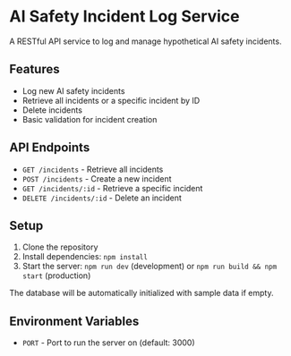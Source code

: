 # AI Safety Incident Log Service

A RESTful API service to log and manage hypothetical AI safety incidents.

## Features

- Log new AI safety incidents
- Retrieve all incidents or a specific incident by ID
- Delete incidents
- Basic validation for incident creation

## API Endpoints

- `GET /incidents` - Retrieve all incidents
- `POST /incidents` - Create a new incident
- `GET /incidents/:id` - Retrieve a specific incident
- `DELETE /incidents/:id` - Delete an incident

## Setup

1. Clone the repository
2. Install dependencies: `npm install`
3. Start the server: `npm run dev` (development) or `npm run build && npm start` (production)

The database will be automatically initialized with sample data if empty.

## Environment Variables

- `PORT` - Port to run the server on (default: 3000)

